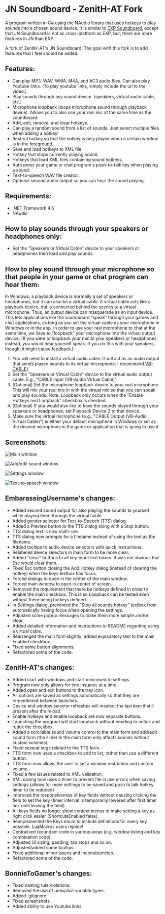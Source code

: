 # JN Soundboard - ZenitH-AT Fork

A program written in C# using the NAudio library that uses hotkeys to play sounds into a chosen sound device. It is similar to [EXP Soundboard](https://sourceforge.net/projects/expsoundboard/), except that JN Soundboard is not as cross-platform as EXP, but, there are more features in JN than EXP.

A fork of ZenitH-AT's JN Soundboard. The goal with this fork is to add features that I feel should be added.

## Features:

- Can play MP3, WAV, WMA, M4A, and AC3 audio files. Can also play Youtube links. (To play youtube links, simply include the url to the video.)
- Play sounds through any sound device. (speakers, virtual audio cable, etc.)
- Microphone loopback (loops microphone sound through playback device). Allows you to also use your real mic at the same time as the soundboard.
- Add, edit, remove, and clear hotkeys.
- Can play a random sound from a list of sounds. Just select multiple files when adding a hotkey!
- Restrict hotkey so that the hotkey is only played when a certain window is in the foreground.
- Save and load hotkeys to XML file.
- Hotkey that stops currently playing sound.
- Hotkeys that load XML files containing sound hotkeys.
- Auto press your game or chat program's push-to-talk key when playing a sound.
- Text-to-speech WAV file creator.
- Optional second audio output so you can hear the sound playing.

## Requirements:

- .NET Framework 4.6
- NAudio

## How to play sounds through your speakers or headphones only:

- Set the "Speakers or Virtual Cable" device to your speakers or headphones then load and play sounds.

## How to play sound through your microphone so that people in your game or chat program can hear them:

In Windows, a playback device is normally a set of speakers or headphones, but it can also be a virtual cable. A virtual cable acts like a playback device, but is connected behind the scenes to a virtual microphone. Thus, an output device can masquerade as an input device. This lets applications like the soundboard "speak" through your games and chat applications, as long as you set the virtual cable as your microphone in Windows or in the app. In order to use your real microphone to chat at the same time, we have to "loopback" your microphone into the virtual output device. (If you were to loopback your mic to your speakers or headphones, instead, you would hear yourself speak. If you do this with your speakers, though, it might cause feedback.)

1. You will need to install a virtual audio cable. It will act as an audio output that sends played sounds to its virtual microphone. I recommend [VB-CABLE](https://www.vb-audio.com/Cable/index.htm)).
2. Set the "Speakers or Virtual Cable" device to the virtual audio output cable. E.g., "CABLE Input (VB-Audio Virtual Cable)".
3. (Optional) Set the microphone loopback device to your real microphone. This will mix your real mic in with the virtual mic so that you can speak _and_ play sounds. Note: Loopback only occurs when the "Enable Hotkeys and Loopback" checkbox is checked.
4. (Optional) If you would also like to have the sounds played through your speakers or headphones, set Playback Device 2 to that device.
5. Make sure the virtual microphone (e.g., "CABLE Output (VB-Audio Virtual Cable)") is either your default microphone in Windows or set as the desired microphone in the game or application that is going to use it.

## Screenshots:

![Main window](./images/Main.png)

![Add/edit sound window](./images/AddEditSound.png)

![Settings window](./images/Settings.png)

![Text-to-speech window](.images/TTS.png)

## EmbarassingUsername's changes:

- Added second sound output for also playing the sounds to yourself while playing them through the virtual cable.
- Added gender selector for Text-to-Speech (TTS) dialog.
- Added a Preview button to the TTS dialog along with a Stop button.
- TTS dialog text is now multi-line.
- TTS dialog now prompts for a filename instead of using the text as the filename.
- Added tooltips to audio device selectors with quick instructions.
- Relabeled device selectors in main form to be more clear.
- Added "clear" buttons to all key-input text boxes. It was not obvious that Esc would clear them.
- Fixed Esc button closing the Add Hotkey dialog (instead of clearing the hotkey) when the keys textbox has focus.
- Forced dialogs to open in the center of the main window.
- Forced main window to open in center of screen.
- Removed the requirement that there be hotkeys defined in order to enable the main checkbox. This is so Loopback can be tested even without there being hotkeys defined.
- In Settings dialog, prevented the "Stop all sounds hotkey" textbox from automatically having focus when opening the settings.
- Adjusted some popup messages to make them more simple and/or clear.
- Added detailed information and instructions to README regarding using a virtual cable.
- Rearranged the main form slightly; added explanatory text to the main Enabled checkbox.
- Fixed some button alignments.
- Refactored some of the code.

## ZenitH-AT's changes:

- Added start with windows and start minimised to settings.
- Program now only allows for one instance at a time.
- Added open and exit buttons to the tray icon.
- All options are saved as settings automatically so that they are remembered between launches.
- Device and window selector refreshes will reselect the last item if still present after the reload.
- Enable hotkeys and enable loopback are now separate buttons.
- Launching the program will start loopback without needing to untick and retick the checkbox.
- Added a scrollable sound volume control to the main form and add/edit sound form (the slider in the main form only affects sounds without custom volumes).
- Fixed several bugs related to the TTS form.
- TTS form now uses a checkbox to add to list, rather than use a different button.
- TTS form now allows the user to set a window restriction and custom volume.
- Fixed a few issues related to XML validation.
- XML saving now uses a timer to prevent file in use errors when saving settings (allows for more settings to be saved and push to talk hotkey timer to be reduced)
- Improved the responsiveness of key fields without causing clicking the field to set the key (timer interval is temporarily lowered after first timer tick until leaving the field)
- All keys fields no longer show context menus to make setting a key as right click easier (ShortcutsEnabled false).
- Reimplemented the Keys enum to include definitions for every key possible. LuaMacros users rejoice!
- Centralised redundant code in various areas (e.g. window listing and key combination code).
- Adjusted UI sizing, padding, tab stops and so on.
- Adjusted/added some tooltips.
- Fixed additional minor issues and inconsistencies.
- Refactored some of the code.

## BonnieToGamer's changes:

- Fixed naming rule violations.
- Removed the use of unexplicit variable types.
- Added .gitignore.
- Fixed screenshots.
- Added ability to use Youtube links.
